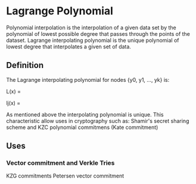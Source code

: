 # Lagrange Polynomial

Polynomial interpolation is the interpolation of a given data set by the polynomial of lowest possible degree that passes through the points of the dataset.
Lagrange interpolating polynomial is the unique polynomial of lowest degree that interpolates a given set of data.

## Definition

The Lagrange interpolating polynomial for nodes {y0, y1, ..., yk} is:

L(x) = 

lj(x) = 

As mentioned above the interpolating polynomial is unique. This characteristic allow uses in cryptography such as: Shamir's secret sharing scheme and KZC polynomial commitmens (Kate commitment)

## Uses

### Vector commitment and Verkle Tries

KZG commitments
Petersen vector commitment


